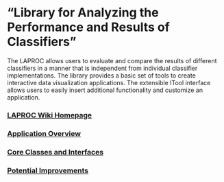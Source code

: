# “Library for Analyzing the Performance and Results of Classifiers”

The LAPROC allows users to evaluate and compare the results of different classifiers in a manner that is independent from individual classifier implementations. The library provides a basic set of tools to create interactive data visualization applications. The extensible ITool interface allows users to easily insert additional functionality and customize an application.

### [LAPROC Wiki Homepage](https://github.com/metsci/laproc/wiki/Home)

### [Application Overview](https://github.com/metsci/laproc/wiki/Application-Overview)

### [Core Classes and Interfaces](https://github.com/metsci/laproc/wiki/Core-Classes-and-Interfaces)

### [Potential Improvements](https://github.com/metsci/laproc/wiki/Potential-Improvements)
